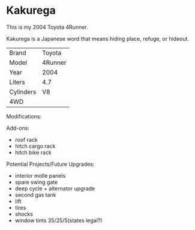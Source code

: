 # Kakurega

This is my 2004 Toyota 4Runner.

Kakurega is a Japanese word that means hiding place, refuge, or hideout.

|||
|-|-|
|Brand|Toyota|
|Model|4Runner|
|Year|2004|
|Liters|4.7|
|Cylinders|V8|
|4WD||

Modifications:

Add-ons:

- roof rack
- hitch cargo rack
- hitch bike rack

Potential Projects/Future Upgrades:

- interior molle panels
- spare swing gate
- deep cycle + alternator upgrade
- second gas tank
- lift
- tires
- shocks
- window tints 35/25/5(states legal?)
